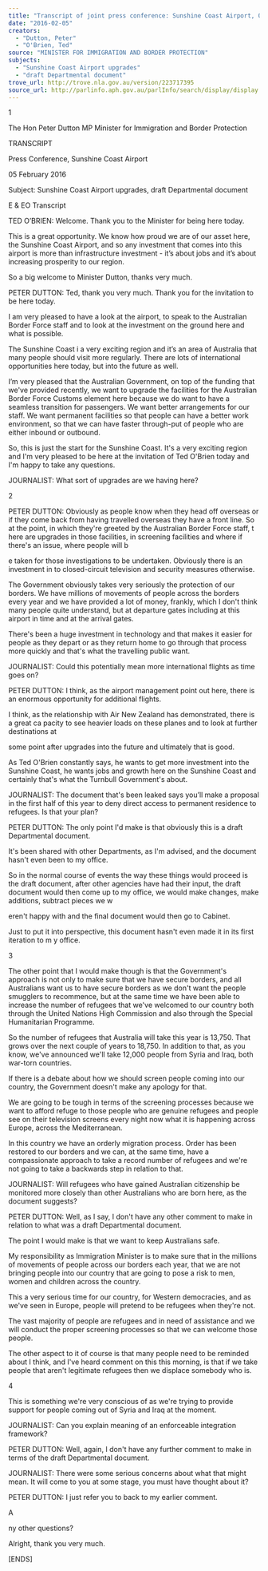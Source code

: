 ```yaml
---
title: "Transcript of joint press conference: Sunshine Coast Airport, QLD: 5 February 2016: Sunshine Coast Airport upgrades; draft Departmental document"
date: "2016-02-05"
creators:
  - "Dutton, Peter"
  - "O'Brien, Ted"
source: "MINISTER FOR IMMIGRATION AND BORDER PROTECTION"
subjects:
  - "Sunshine Coast Airport upgrades"
  - "draft Departmental document"
trove_url: http://trove.nla.gov.au/version/223717395
source_url: http://parlinfo.aph.gov.au/parlInfo/search/display/display.w3p;query=Id%3A%22media/pressrel/4348694%22
---
```


 1 

 

 

 The Hon Peter Dutton MP  Minister for Immigration and Border Protection   

 TRANSCRIPT   

 Press Conference, Sunshine Coast Airport    

 05 February 2016 

 

 

 Subject: Sunshine Coast Airport upgrades, draft Departmental document   

 E & EO Transcript   

 TED O’BRIEN: Welcome. Thank you to the Minister for being here today.    

 This is a great opportunity. We know how proud we are of our asset here, the  Sunshine Coast Airport, and so any investment that comes into this airport is more  than infrastructure investment - it’s about jobs and it’s about increasing prosperity to  our region.   

 So a big welcome to Minister Dutton, thanks very much.   

 PETER DUTTON: Ted, thank you very much. Thank you for the invitation to be here  today.    

 I am very pleased to have a look at the airport, to speak to the Australian Border  Force staff and to look at the investment on the ground here and what is possible.   

 The Sunshine Coast i a very exciting region and it’s an area of Australia that many  people should visit more regularly. There are lots of international opportunities here  today, but into the future as well.   

 I’m very pleased that the Australian Government, on top of the funding that we've  provided recently, we want to upgrade the facilities for the Australian Border Force  Customs element here because we do want to have a seamless transition for  passengers. We want better arrangements for our staff. We want permanent facilities  so that people can have a better work environment, so that we can have faster  through-put of people who are either inbound or outbound.   

 So, this is just the start for the Sunshine Coast. It's a very exciting region and I'm  very pleased to be here at the invitation of Ted O'Brien today and I'm happy to take  any questions.   

 JOURNALIST: What sort of upgrades are we having here? 

 2 

 

 PETER DUTTON: Obviously as people know when they head off overseas or if they  come back from having travelled overseas they have a front line. So at the point, in  which they're greeted by the Australian Border Force staff, t here are upgrades in  those facilities, in screening facilities and where if there's an issue, where people will  b

  e taken for those investigations to be undertaken. Obviously there is an investment  in to closed-circuit television and security measures otherwise.  

 The Government obviously takes very seriously the protection of our borders. We  have millions of movements of people across the borders every year and we have  provided a lot of money, frankly, which I don't think many people quite understand,  but at departure gates including at this airport in time and at the arrival gates.  

 There's been a huge investment in technology and that makes it easier for people as  they depart or as they return home to go through that process more quickly and  that's what the travelling public want. 

 JOURNALIST: Could this potentially mean more international flights as time goes  on? 

 PETER DUTTON: I think, as the airport management point out here, there is an  enormous opportunity for additional flights.  

 I think, as the relationship with Air New Zealand has demonstrated, there is a great  ca  pacity to see heavier loads on these planes and to look at further destinations at 

 some point after upgrades into the future and ultimately that is good. 

 As Ted O'Brien constantly says, he wants to get more investment into the Sunshine  Coast, he wants jobs and growth here on the Sunshine Coast and certainly that's  what the Turnbull Government's about. 

 JOURNALIST: The document that's been leaked says you’ll make a proposal in the  first half of this year to deny direct access to permanent residence to refugees. Is  that your plan? 

 PETER DUTTON: The only point I'd make is that obviously this is a draft  Departmental document.  

 It's been shared with other Departments, as I'm advised, and the document hasn't  even been to my office.  

 So in the normal course of events the way these things would proceed is the draft  document, after other agencies have had their input, the draft document would then  come up to my office, we would make changes, make additions, subtract pieces we  w

  eren't happy with and the final document would then go to Cabinet. 

 Just to put it into perspective, this document hasn't even made it in its first iteration to  m  y office.  

 3 

 

 The other point that I would make though is that the Government's approach is not  only to make sure that we have secure borders, and all Australians want us to have  secure borders as we don't want the people smugglers to recommence, but at the  same time we have been able to increase the number of refugees that we've  welcomed to our country both through the United Nations High Commission and also  through the Special Humanitarian Programme.  

 So the number of refugees that Australia will take this year is 13,750. That grows  over the next couple of years to 18,750. In addition to that, as you know, we've  announced we'll take 12,000 people from Syria and Iraq, both war-torn countries.  

 If there is a debate about how we should screen people coming into our country, the  Government doesn't make any apology for that.  

 We are going to be tough in terms of the screening processes because we want to  afford refuge to those people who are genuine refugees and people see on their  television screens every night now what it is happening across Europe, across the  Mediterranean. 

 In this country we have an orderly migration process. Order has been restored to our  borders and we can, at the same time, have a compassionate approach to take a  record number of refugees and we're not going to take a backwards step in relation  to that. 

 JOURNALIST: Will refugees who have gained Australian citizenship be monitored  more closely than other Australians who are born here, as the document suggests? 

 PETER DUTTON: Well, as I say, I don't have any other comment to make in relation  to what was a draft Departmental document.  

 The point I would make is that we want to keep Australians safe.  

 My responsibility as Immigration Minister is to make sure that in the millions of  movements of people across our borders each year, that we are not bringing people  into our country that are going to pose a risk to men, women and children across the  country.  

 This a very serious time for our country, for Western democracies, and as we've  seen in Europe, people will pretend to be refugees when they're not.  

 The vast majority of people are refugees and in need of assistance and we will  conduct the proper screening processes so that we can welcome those people.  

 The other aspect to it of course is that many people need to be reminded about I  think, and I've heard comment on this this morning, is that if we take people that  aren't legitimate refugees then we displace somebody who is.  

 4 

 

 This is something we're very conscious of as we're trying to provide support for  people coming out of Syria and Iraq at the moment. 

 JOURNALIST: Can you explain meaning of an enforceable integration framework? 

 PETER DUTTON: Well, again, I don't have any further comment to make in terms of  the draft Departmental document. 

 JOURNALIST: There were some serious concerns about what that might mean. It  will come to you at some stage, you must have thought about it? 

 PETER DUTTON: I just refer you to back to my earlier comment.  

 A



 ny other questions?  

 Alright, thank you very much. 

 [ENDS]   

 

 

 

 

 

